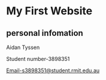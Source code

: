 <!DOCTYPE html>
<html>
<body>
  

<h1>My First Website</h1>
<h2> personal infomation </h2>

<p> Aidan Tyssen

Student number-3898351

Email-s3898351@student.rmit.edu.au

</p>

</body>
</html>
